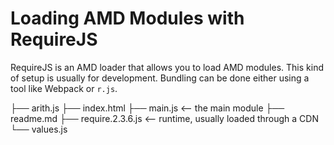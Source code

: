 # Loading AMD Modules with RequireJS

RequireJS is an AMD loader that allows you to load AMD modules. This kind of
setup is usually for development. Bundling can be done either using a tool like
Webpack or `r.js`.

├── arith.js
├── index.html
├── main.js <-- the main module
├── readme.md
├── require.2.3.6.js <-- runtime, usually loaded through a CDN
└── values.js
